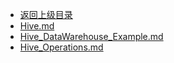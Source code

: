 - [返回上级目录](../)
- [Hive.md](计算机/数据库/NoSQL/ANDB/Hive/Hive.md)
- [Hive_DataWarehouse_Example.md](计算机/数据库/NoSQL/ANDB/Hive/Hive_DataWarehouse_Example.md)
- [Hive_Operations.md](计算机/数据库/NoSQL/ANDB/Hive/Hive_Operations.md)